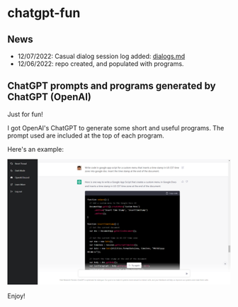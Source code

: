 # chatgpt-fun

## News

* 12/07/2022: Casual dialog session log added: [dialogs.md](dialogs.md) 
* 12/06/2022: repo created, and populated with programs.

## ChatGPT prompts and programs generated by ChatGPT (OpenAI)

Just for fun!

I got OpenAI's ChatGPT to generate some short and useful programs. The prompt used are included at the top of each program.

Here's an example:

![example session](example-session.png)

Enjoy!
